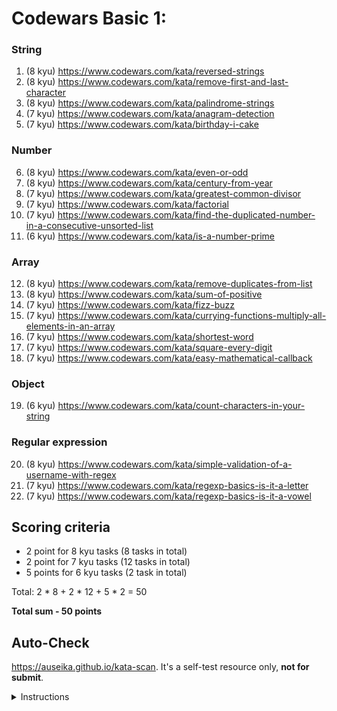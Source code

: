 # Codewars Basic 1:

### String

1. (8 kyu) https://www.codewars.com/kata/reversed-strings
2. (8 kyu) https://www.codewars.com/kata/remove-first-and-last-character
3. (8 kyu) https://www.codewars.com/kata/palindrome-strings
4. (7 kyu) https://www.codewars.com/kata/anagram-detection
5. (7 kyu) https://www.codewars.com/kata/birthday-i-cake

### Number

6. (8 kyu) https://www.codewars.com/kata/even-or-odd
7. (8 kyu) https://www.codewars.com/kata/century-from-year
8. (7 kyu) https://www.codewars.com/kata/greatest-common-divisor
9. (7 kyu) https://www.codewars.com/kata/factorial
10. (7 kyu) https://www.codewars.com/kata/find-the-duplicated-number-in-a-consecutive-unsorted-list
11. (6 kyu) https://www.codewars.com/kata/is-a-number-prime

### Array

12. (8 kyu) https://www.codewars.com/kata/remove-duplicates-from-list
13. (8 kyu) https://www.codewars.com/kata/sum-of-positive
14. (7 kyu) https://www.codewars.com/kata/fizz-buzz
15. (7 kyu) https://www.codewars.com/kata/currying-functions-multiply-all-elements-in-an-array
16. (7 kyu) https://www.codewars.com/kata/shortest-word
17. (7 kyu) https://www.codewars.com/kata/square-every-digit
18. (7 kyu) https://www.codewars.com/kata/easy-mathematical-callback

### Object

19. (6 kyu) https://www.codewars.com/kata/count-characters-in-your-string

### Regular expression

20. (8 kyu) https://www.codewars.com/kata/simple-validation-of-a-username-with-regex
21. (7 kyu) https://www.codewars.com/kata/regexp-basics-is-it-a-letter
22. (7 kyu) https://www.codewars.com/kata/regexp-basics-is-it-a-vowel

## Scoring criteria

- 2 point for 8 kyu tasks (8 tasks in total)
- 2 point for 7 kyu tasks (12 tasks in total)
- 5 points for 6 kyu tasks (2 task in total)

Total: 2 \* 8 + 2 \* 12 + 5 \* 2 = 50

**Total sum - 50 points**

## Auto-Check

https://auseika.github.io/kata-scan. It's a self-test resource only, **not for submit**.

<details>
<summary>Instructions</summary>

1. Insert the list below into cata scan input.
<pre>
https://www.codewars.com/kata/reversed-strings
https://www.codewars.com/kata/remove-first-and-last-character
https://www.codewars.com/kata/palindrome-strings
https://www.codewars.com/kata/anagram-detection
https://www.codewars.com/kata/birthday-i-cake
https://www.codewars.com/kata/even-or-odd
https://www.codewars.com/kata/century-from-year
https://www.codewars.com/kata/greatest-common-divisor
https://www.codewars.com/kata/factorial
https://www.codewars.com/kata/find-the-duplicated-number-in-a-consecutive-unsorted-list
https://www.codewars.com/kata/is-a-number-prime
https://www.codewars.com/kata/remove-duplicates-from-list
https://www.codewars.com/kata/sum-of-positive
https://www.codewars.com/kata/fizz-buzz
https://www.codewars.com/kata/currying-functions-multiply-all-elements-in-an-array
https://www.codewars.com/kata/shortest-word
https://www.codewars.com/kata/square-every-digit
https://www.codewars.com/kata/easy-mathematical-callback
https://www.codewars.com/kata/count-characters-in-your-string
https://www.codewars.com/kata/simple-validation-of-a-username-with-regex
https://www.codewars.com/kata/regexp-basics-is-it-a-letter
https://www.codewars.com/kata/regexp-basics-is-it-a-vowel
username
</pre>
2. Change `username` to your one.
3. Click 'CHECK' to see the result.
</details>
